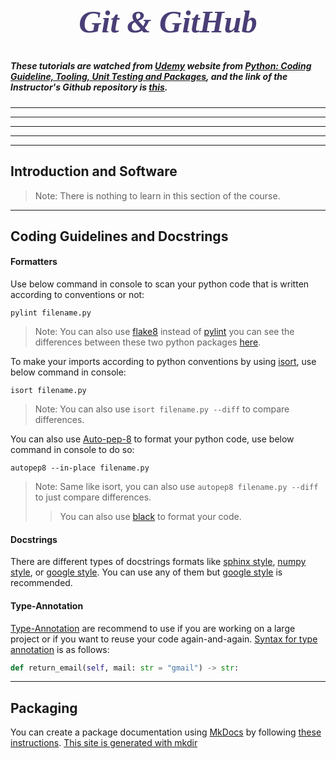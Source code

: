 <!-- Date 10-11-2021 -->

# <h1 style="text-align:center; font-size:360%; font-family:Game Of Squids;color:#4A3E76;"><em>Git & GitHub</em></h1>

##### These tutorials are watched from [**_Udemy_**](https://www.udemy.com/ "Click here to checkout Udemy Website") website from [**_Python: Coding Guideline, Tooling, Unit Testing and Packages_**](https://www.udemy.com/course/python-coding-guidelines-tooling-testing-and-packaging/?utm_source=adwords&utm_medium=udemyads&utm_campaign=Python_v.PROF_la.EN_cc.INDIA.Q32021BroadmatchExperiment&utm_content=deal4584&utm_term=_._ag_126625740935_._ad_533094103188_._kw__._de_c_._dm__._pl__._ti_aud-564043582302%3Adsa-774930031889_._li_1007806_._pd__._&matchtype=b&gclid=CjwKCAiA1aiMBhAUEiwACw25MWnbjTeNkdBC_u9OrRycx37C3r-PxaG0OL7FgRNJR7ulR4RvFKmpwBoCNgEQAvD_BwE "Click here to check out Course"), and the link of the Instructor's Github repository is [this](https://github.com/franneck94/UdemyPythonProEng).

---

---

---

---

---

<!-- Date 10-11-2021 -->

## Introduction and Software

> Note: There is nothing to learn in this section of the course.

---

<!-- Date 10-11-2021 -->

## Coding Guidelines and Docstrings

#### Formatters
Use below command in console to scan your python code that is written according to conventions or not:
```console
pylint filename.py
```
> Note: You can also use [flake8](https://github.com/PyCQA/flake8) instead of [pylint](https://github.com/PyCQA/pylint) you can see the differences between these two python packages [here](https://www.saashub.com/compare-pylint-vs-flake8).

To make your imports according to python conventions by using [isort](https://pycqa.github.io/isort/), use below command in console:
```console
isort filename.py
```
> Note: You can also use `isort filename.py --diff` to compare differences.

You can also use [Auto-pep-8](https://github.com/hhatto/autopep8) to format your python code, use below command in console to do so:
```console
autopep8 --in-place filename.py
```
> Note: Same like isort, you can also use `autopep8 filename.py --diff` to just compare differences.
>> You can also use [black](https://github.com/psf/black) to format your code.

#### Docstrings
There are different types of docstrings formats like [sphinx style](https://www.sphinx-doc.org/en/master/), [numpy style](https://numpydoc.readthedocs.io/en/latest/format.html), or [google style](https://sphinxcontrib-napoleon.readthedocs.io/en/latest/example_google.html). You can use any of them but [google style](https://sphinxcontrib-napoleon.readthedocs.io/en/latest/example_google.html) is recommended.

#### Type-Annotation
[Type-Annotation](https://docs.python.org/3.9/library/typing.html) are recommend to use if you are working on a large project or if you want to reuse your code again-and-again.
[Syntax for type annotation](type_annotation.py) is as follows:
```python
def return_email(self, mail: str = "gmail") -> str:
```

---

<!-- Date 10-11-2021 -->

## Packaging
You can create a package documentation using [MkDocs](https://www.mkdocs.org/) by following [these instructions](https://www.mkdocs.org/getting-started/).
[This site is generated with mkdir](https://aman0864.github.io/test-repo/)
